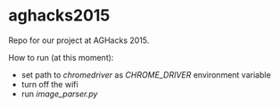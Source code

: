 # aghacks2015
Repo for our project at AGHacks 2015.

How to run (at this moment):
* set path to _chromedriver_ as *CHROME_DRIVER* environment variable
* turn off the wifi
* run *image_parser.py*
